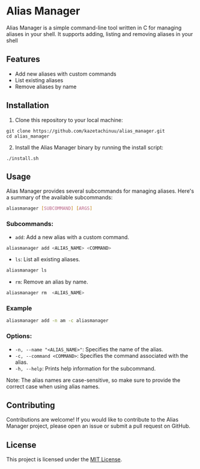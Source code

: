 
# Alias Manager

Alias Manager is a simple command-line tool written in C for managing aliases in your shell. It supports adding, listing and removing aliases in your shell

## Features

- Add new aliases with custom commands
- List existing aliases
- Remove aliases by name


## Installation


1. Clone this repository to your local machine:


```shell
git clone https://github.com/kazetachinuu/alias_manager.git
cd alias_manager
```

2. Install the Alias Manager binary by running the install script:

```shell
./install.sh
```



## Usage

Alias Manager provides several subcommands for managing aliases. Here's a summary of the available subcommands:



```sh
aliasmanager [SUBCOMMAND] [ARGS]
```


### Subcommands:

- `add`: Add a new alias with a custom command.


```sh
aliasmanager add <ALIAS_NAME> <COMMAND>
```


- `ls`: List all existing aliases.


```sh
aliasmanager ls
```

- `rm`: Remove an alias by name.

```sh
aliasmanager rm  <ALIAS_NAME>
```
### Example

```sh
aliasmanager add -n am -c aliasmanager
```
### Options:

- `-n, --name "<ALIAS_NAME>"`: Specifies the name of the alias.
- `-c, --command <COMMAND>`: Specifies the command associated with the alias.
- `-h, --help`: Prints help information for the subcommand.



Note: The alias names are case-sensitive, so make sure to provide the correct case when using alias names.


## Contributing

Contributions are welcome! If you would like to contribute to the Alias Manager project, please open an issue or submit a pull request on GitHub.

## License

This project is licensed under the [MIT License](LICENSE).

